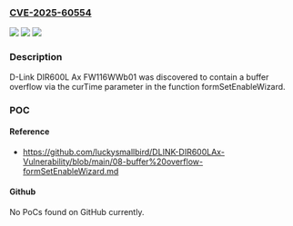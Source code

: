 ### [CVE-2025-60554](https://cve.mitre.org/cgi-bin/cvename.cgi?name=CVE-2025-60554)
![](https://img.shields.io/static/v1?label=Product&message=n%2Fa&color=blue)
![](https://img.shields.io/static/v1?label=Version&message=n%2Fa%20&color=brightgreen)
![](https://img.shields.io/static/v1?label=Vulnerability&message=n%2Fa&color=brightgreen)

### Description

D-Link DIR600L Ax FW116WWb01 was discovered to contain a buffer overflow via the curTime parameter in the function formSetEnableWizard.

### POC

#### Reference
- https://github.com/luckysmallbird/DLINK-DIR600LAx-Vulnerability/blob/main/08-buffer%20overflow-formSetEnableWizard.md

#### Github
No PoCs found on GitHub currently.

